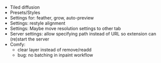 * Tiled diffusion
* Presets/Styles
* Settings for: feather, grow, auto-preview
* Settings: restyle alignment
* Settings: Maybe move resolution settings to other tab
* Server settings: allow specifying path instead of URL so extension can (re)start the server
* Comfy: 
    * clear layer instead of remove/readd
    * bug: no batching in inpaint workflow